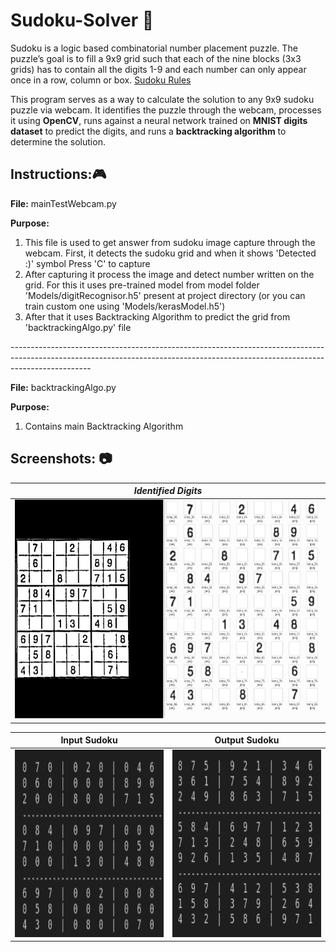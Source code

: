 # Sudoku-Solver :1234:
Sudoku is a logic based combinatorial number placement puzzle. The puzzle’s goal is to fill a 9x9 grid such that each of the nine blocks (3x3 grids) has to contain all the digits 1-9 and each number can only appear once in a row, column or box. [Sudoku Rules](https://www.sudokukingdom.com/rules.php)

This program serves as a way to calculate the solution to any 9x9 sudoku puzzle via webcam. It identifies the puzzle through the webcam, processes it using **OpenCV**, runs against a neural network trained on **MNIST digits dataset** to predict the digits, and runs a **backtracking algorithm** to determine the solution.

## Instructions:🎮

**File:** mainTestWebcam.py

**Purpose:**
<ol>
<li> This file is used to get answer from sudoku image capture through the webcam. First, it detects the sudoku grid and when it shows 'Detected :)' symbol Press 'C' to capture</li>
<li> After capturing it process the image and detect number written on the grid. For this it uses pre-trained model from model folder 'Models/digitRecognisor.h5' present at project directory (or you can train custom one using 'Models/kerasModel.h5')</li>
<li> After that it uses Backtracking Algorithm to predict the grid from 'backtrackingAlgo.py' file</li>
</ol>
--------------------------------------------------------------------------------------------------------------------------------------------------------------------------------

**File:** backtrackingAlgo.py

**Purpose:** 

<ol>
<li> Contains main Backtracking Algorithm 
</ol>

## Screenshots: 📷

| *Identified Digits* |
|:--:| 
| <img width="1000" height="350" src="https://github.com/Jeevesh28/Sudoku-Solver/blob/main/Images/savedDigits.png">| 




Input Sudoku      |  Output Sudoku
:-------------------------:|:-------------------------:
<img width="1000" height="300" src="https://github.com/Jeevesh28/Sudoku-Solver/blob/main/Images/Input.png"> |  <img width="1000" height="300" src="https://github.com/Jeevesh28/Sudoku-Solver/blob/main/Images/Output.png">



